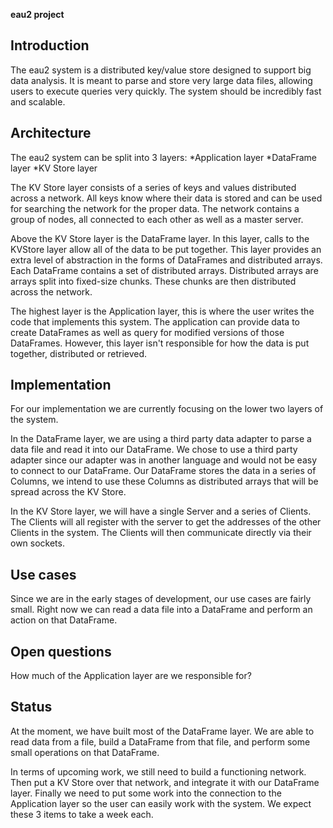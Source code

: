 **eau2 project**
 
 
## Introduction
The eau2 system is a distributed key/value store designed to support big data analysis.
It is meant to parse and store very large data files, allowing users to execute queries very quickly.
The system should be incredibly fast and scalable.
 
## Architecture
The eau2 system can be split into 3 layers:
   *Application layer
   *DataFrame layer
   *KV Store layer
 
The KV Store layer consists of a series of keys and values distributed across a network.
All keys know where their data is stored and can be used for searching the network for the proper data.
The network contains a group of nodes, all connected to each other as well as a master server.
 
Above the KV Store layer is the DataFrame layer. In this layer, calls to the KVStore layer allow all of the data to be put together.
This layer provides an extra level of abstraction in the forms of DataFrames and distributed arrays.
Each DataFrame contains a set of distributed arrays.
Distributed arrays are arrays split into fixed-size chunks. These chunks are then distributed across the network.
 
The highest layer is the Application layer, this is where the user writes the code that implements this system.
The application can provide data to create DataFrames as well as query for modified versions of those DataFrames.
However, this layer isn't responsible for how the data is put together, distributed or retrieved.

## Implementation
For our implementation we are currently focusing on the lower two layers of the system.
 
In the DataFrame layer, we are using a third party data adapter to parse a data file and read it into our DataFrame. We chose to use a third party adapter since our adapter was in another language and would not be easy to connect to our DataFrame.
Our DataFrame stores the data in a series of Columns, we intend to use these Columns as distributed arrays that will be spread across the KV Store.
 
In the KV Store layer, we will have a single Server and a series of Clients. The Clients will all register with the server to get the addresses of the other Clients in the system. The Clients will then communicate directly via their own sockets.
 
## Use cases
Since we are in the early stages of development, our use cases are fairly small.
Right now we can read a data file into a DataFrame and perform an action on that DataFrame.

 
## Open questions
How much of the Application layer are we responsible for? 


## Status
At the moment, we have built most of the DataFrame layer.
We are able to read data from a file, build a DataFrame from that file, and perform some small operations on that DataFrame.
 
In terms of upcoming work, we still need to build a functioning network.
Then put a KV Store over that network, and integrate it with our DataFrame layer.
Finally we need to put some work into the connection to the Application layer so the user can easily work with the system.
We expect these 3 items to take a week each.
